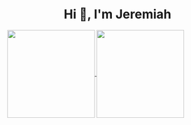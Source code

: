 <h1 align="center">Hi 👋, I'm Jeremiah</h1>

<a href="https://github.com/pbandjib/github-readme-stats">
  <img height=200 align="center" src="https://github-readme-stats-lcj4.vercel.app/api?username=pbandjib&show_icons=true&theme=radical" />
</a>
<a href="https://github.com/pbandjib/github-readme-stats">
  <img height=200 align="center" src="https://github-readme-stats-lcj4.vercel.app/api/top-langs/?username=pbandjib&layout=donut&theme=radical" />
</a>
